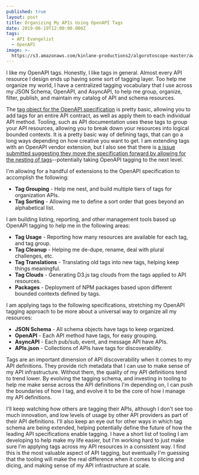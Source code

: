 ```yaml
---
published: true
layout: post
title: Organizing My APIs Using OpenAPI Tags
date: 2019-06-19T12:00:00.000Z
tags:
  - API Evangelist
  - OpenAPI
image: >-
  https://s3.amazonaws.com/kinlane-productions2/algorotoscope-master/aws-s3-stories-containership-copper-circuit.jpg
---
```


I like my OpenAPI tags. Honestly, I like tags in general. Almost every API resource I design ends up having some sort of tagging layer. Too help me organize my world, I have a centralized tagging vocabulary that I use across my JSON Schema, OpenAPI, and AsyncAPI, to help me group, organize, filter, publish, and maintain my catalog of API and schema resources.

The [tag object for the OpenAPI specification](https://github.com/OAI/OpenAPI-Specification/blob/master/versions/3.0.2.md#tagObject) is pretty basic, allowing you to add tags for an entire API contract, as well as apply them to each individual API method. Tooling, such as API documentation uses these tags to group your API resources, allowing you to break down your resources into logical bounded contexts. It is a pretty basic way of defining tags, that can go a long ways depending on how creative you want to get. I am extending tags with an OpenAPI vendor extension, but I also see that there is [a issue submitted suggesting they move the specification forward by allowing for the nesting of tags](https://github.com/OAI/OpenAPI-Specification/issues/1367)--potentially taking OpenAPI tagging to the next level.

I'm allowing for a handful of extensions to the OpenAPI specification to accomplish the following:

- **Tag Grouping** - Help me nest, and build multiple tiers of tags for organization APIs.
- **Tag Sorting** - Allowing me to define a sort order that goes beyond an alphabetical list.

I am building listing, reporting, and other management tools based up OpenAPI tagging to help me in the following areas:

- **Tag Usage** - Reporting how many resources are available for each tag, and tag group.
- **Tag Cleanup** - Helping me de-dupe, rename, deal with plural challenges, etc.
- **Tag Translations** - Translating old tags into new tags, helping keep things meaningful.
- **Tag Clouds** - Generating D3.js tag clouds from the tags applied to API resources.
- **Packages** - Deployment of NPM packages based upon different bounded contexts defined by tags.

I am applying tags to the following specifications, stretching my OpenAPI tagging approach to be more about a universal way to organize all my resources:

- **JSON Schema** - All schema objects have tags to keep organized.
- **OpenAPI** - Each API method have tags, for easy grouping.
- **AsyncAPI** - Each pub/sub, event, and message API have APIs.
- **APIs.json** - Collections of APIs have tags for discoverability.

Tags are an important dimension of API discoverability when it comes to my API definitions. They provide rich metadata that I can use to make sense of my API infrastructure. Without them, the quality of my API definitions tend to trend lower. By evolving the tagging schema, and investing in tooling to help me make sense across the API definitions I'm depending on, I can push the boundaries of how I tag, and evolve it to be the core of how I manage my API definitions.

I'll keep watching how others are tagging their APIs, although I don't see too much innovation, and low levels of usage by other API providers as part of their API definitions. I'll also keep an eye out for other ways in which tag schema are being extended, helping potentially define the future of how the leading API specifications enable tagging. I have a short list of tooling I am developing to help make my life easier, but I'm working hard to just make sure I'm applying tags across my API resources in a consistent way. I find this is the most valuable aspect of API tagging, but eventually I'm guessing that the tooling will make the real difference when it comes to slicing and dicing, and making sense of my API infrastructure at scale.
